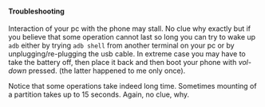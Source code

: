 #### Troubleshooting

Interaction of your pc with the phone may stall. No clue why exactly but if you believe that some operation cannot last so long you can try to wake up `adb` either by
trying `adb shell` from another terminal on your pc or by unplugging/re-plugging the usb cable. In extreme case you may have to take the battery off, then place it back and then boot your phone
with *vol-down* pressed. (the latter happened to me only once).

Notice that some operations take indeed long time. Sometimes mounting of a partition takes up to 15 seconds. Again, no clue, why.
